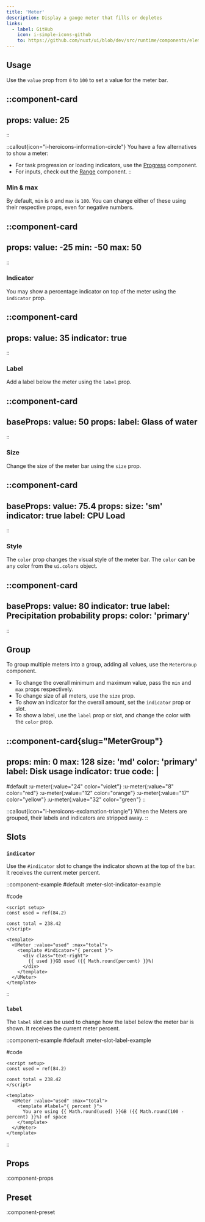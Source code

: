 ```yaml
---
title: 'Meter'
description: Display a gauge meter that fills or depletes
links:
  - label: GitHub
    icon: i-simple-icons-github
    to: https://github.com/nuxt/ui/blob/dev/src/runtime/components/elements/Meter.vue
---
```


## Usage

Use the `value` prop from `0` to `100` to set a value for the meter bar.

::component-card
---
props:
  value: 25
---
::

::callout{icon="i-heroicons-information-circle"}
You have a few alternatives to show a meter:

* For task progression or loading indicators, use the [Progress](/elements/progress) component.
* For inputs, check out the [Range](/forms/range) component.
::

### Min & max

By default, `min` is `0` and `max` is `100`. You can change either of these using their respective props, even for negative numbers.

::component-card
---
props:
  value: -25
  min: -50
  max: 50
---
::

### Indicator

You may show a percentage indicator on top of the meter using the `indicator` prop.

::component-card
---
props:
  value: 35
  indicator: true
---
::

### Label

Add a label below the meter using the `label` prop.

::component-card
---
baseProps:
  value: 50
props:
  label: Glass of water
---
::

### Size

Change the size of the meter bar using the `size` prop.

::component-card
---
baseProps:
  value: 75.4
props:
  size: 'sm'
  indicator: true
  label: CPU Load
---
::

### Style

The `color` prop changes the visual style of the meter bar. The `color` can be any color from the `ui.colors` object.

::component-card
---
baseProps:
  value: 80
  indicator: true
  label: Precipitation probability
props:
  color: 'primary'
---
::

## Group

To group multiple meters into a group, adding all values, use the `MeterGroup` component. 

- To change the overall minimum and maximum value, pass the `min` and `max` props respectively.
- To change size of all meters, use the `size` prop.
- To show an indicator for the overall amount, set the `indicator` prop or slot.
- To show a label, use the `label` prop or slot, and change the color with the `color` prop.

::component-card{slug="MeterGroup"}
---
props:
  min: 0
  max: 128
  size: 'md'
  color: 'primary'
  label: Disk usage
  indicator: true
code: |
  <UMeter :value="24" color="violet" />
    <UMeter :value="8" color="red" />
    <UMeter :value="12" color="orange" />
    <UMeter :value="17" color="yellow" />
    <UMeter :value="32" color="green" />
    <!-- Total: 93 -->
---

#default
:u-meter{:value="24" color="violet"}
:u-meter{:value="8" color="red"}
:u-meter{:value="12" color="orange"}
:u-meter{:value="17" color="yellow"}
:u-meter{:value="32" color="green"}
::

::callout{icon="i-heroicons-exclamation-triangle"}
When the Meters are grouped, their labels and indicators are stripped away.
::

## Slots

### `indicator`

Use the `#indicator` slot to change the indicator shown at the top of the bar. It receives the current meter percent.

::component-example
#default
:meter-slot-indicator-example

#code
```vue
<script setup>
const used = ref(84.2)

const total = 238.42
</script>

<template>
  <UMeter :value="used" :max="total">
    <template #indicator="{ percent }">
      <div class="text-right">
        {{ used }}GB used ({{ Math.round(percent) }}%)
      </div>
    </template>
  </UMeter>
</template>
```
::

### `label`

The `label` slot can be used to change how the label below the meter bar is shown. It receives the current meter percent.

::component-example
#default
:meter-slot-label-example

#code
```vue
<script setup>
const used = ref(84.2)

const total = 238.42
</script>

<template>
  <UMeter :value="used" :max="total">
    <template #label="{ percent }">
      You are using {{ Math.round(used) }}GB ({{ Math.round(100 - percent) }}%) of space
    </template>
  </UMeter>
</template>
```
::

## Props

:component-props

## Preset

:component-preset
